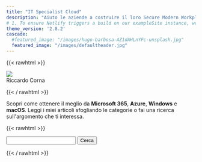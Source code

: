 ```yaml
---
title: "IT Specialist Cloud"
description: "Aiuto le aziende a costruire il loro Secure Modern Workplace"
# 1. To ensure Netlify triggers a build on our exampleSite instance, we need to change a file in the exampleSite directory.
theme_version: '2.8.2'
cascade:
  #featured_image: "/images/hugo-barbosa-AZ1dAHLnYFc-unsplash.jpg"
  featured_image: "/images/defaultheader.jpg"
---
```

{{< rawhtml >}}
  <p class="b tc"><a href="https://mvp.microsoft.com/en-us/PublicProfile/5005093" target="_blank"><img src="/images/MVP_Badge_Horizontal_Secondary_Black_RGB.jpg"></a><br />Riccardo Corna</p>
{{< / rawhtml >}}

Scopri come ottenere il meglio da **Microsoft 365**, **Azure**, **Windows** e **macOS**. Leggi i miei articoli sfogliando le categorie o fai una ricerca sull'argomento che ti interessa.

{{< rawhtml >}}
  <p class="tc">
    <form method="get" id="ddgSearch" action="https://duckduckgo.com/">
      <input type="hidden" name="sites" value="itspecialist.cloud"/>
      <input type="hidden" name="k7" value="#ffffff"/>
      <input type="hidden" name="k8" value="#222222"/>
      <input type="hidden" name="k9" value="#326ed2"/>
      <input type="hidden" name="kx" value="#000000"/>
      <input type="hidden" name="kj" value="#fafafa"/>
      <input type="hidden" name="kt" value="h"/>
      <input type="text" name="q" placeholder="" aria-label="Search itspecialist.cloud on DuckDuckGo"/>
      <button type="submit">Cerca</button>
    </form>
  </p>
{{< / rawhtml >}}